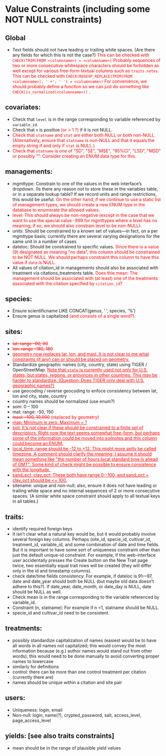 # Value Constraints (including some NOT NULL constraints)

## Global

* Text fields should not have leading or trailing white spaces. (Are there any fields for which this is not the case?)  <font color='red'>
This can be checked with
      ```
      CHECK(TRIM(FROM <columnname>) = <columnname>)
      ```
Probably sequences of two or more consecutive whitespace characters should be forbidden as well except for various free-form textual columns such as `traits.notes`.  This can be checked with
      ```
      CHECK(REGEXP_REPLACE(TRIM(FROM <columnname>), ' +', ' ') = <columnname>)
      ```
For convenience, we should probably define a function so we can just do something like
      ```
      CHECK(is_normalized(<columnname>))
      ```
.</font>

## covariates:

*	Check that `level` is in the range corresponding to variable referenced by `variable_id`.
*	Check that `n` is positive <font color='red'>(or > 1 ?)</font> if it is not NULL.
*	<font color='red'>Check that `statname` and `stat` are either both NULL or both non-NULL.  (Alternatively, ensure that `statname` is non-NULL and that it equals the empty string if and only if `stat` is NULL.)
*	Check that `statname` is one of "SD", "SE", "MSE", "95%CI", "LSD", "MSD" or possibly "".  Consider creating an ENUM data type for this.</font>
	
## 	managements:

*	mgmttype: Constrain to one of the values in the web interface’s dropdown.  (Is there any reason not to store these in the variables table, or in a separate lookup table?  If we record units and range restrictions, this would be useful.  <font color='red'>On the other hand, if we continue to use a static list of management types, we should create a new ENUM type in the database to enumerate the allowed values.</font>
*	<font color='red'>level: This should always be non-negative (except in the case that we want to use the special value -999 for mgmttypes where a level has no meaning; if so, we should also constrain level to be non-NULL).</font>
*	units: Should be constrained to a known set of values—in fact, on a per mgmttype basis; currently there are several varying designations for the same unit in a number of cases
*	dateloc: Should be constrained to specific values.  <font color='red'>Since there is a value (9) designated as meaning "no data", this column should be constrained to be NOT NULL.  We should perhaps constraint this column to have this value if `date` is NULL.</font>
* All values of citation\_id in managements should also be associated with treatment via citations\_treatments table.  <font color='red'>Does thie mean: The management should be associated with (at least) one of the treatments associated with the citation specified by `citation_id`?</font>

##	species:

*	Ensure scientificname LIKE CONCAT(genus, ‘ ‘, species, ‘%’)
*	Ensure genus is capitalized <font color='red'>(and consists of a single word?)</font>.

## 	sites:

* <font color='red'><del>lat: range -90, 90</del></font>
* <font color='red'><del>lon: range -180, 180</del></font>
* <font color='red'><ins>geometry now replaces lat, lon, and masl.  It is not clear to me what constraints (if any) can or should be placed on geometry.</ins></font>
* Standardize geographic names (city, country, state) using TIGER / OpenStreetMap.  <font color='red'><ins>Note that `state` is currently used not only for U.S. states, but states, regions, or provinces in other countries.  This may be harder to standardize.  (Question: Does TIGER only deal with U.S. geographic names?)</ins></font>
* use geocoding / reverse geocoding to enfoce consistency between lat, lon and city, state, country 
* country names should be normalized (use enum?)
* som: 0 – 100
* mat: range: -50, 150 
* <font color='red'><del>masl: -100, 10,000</del> (replaced by geometry)</font>
* <font color='red'><ins>map: Minimum is zero.  Maximum = ?</ins></font>
* <font color='red'><ins>soil: It's not clear if these should be constrained to a finite set of descriptors.  Right now the text seems somewhat free-form, but perhaps some of the information could be moved into soilnotes and this column could become an ENUM.</ins></font>
* <font color='red'><ins>local_time: range should be -12 to +12.  This might more aptly be called timezone.  A comment should clarify the meaning; I assume it should mean something like "the number of hours local standard time is ahead of GMT".  Some kind of check might be possible to ensure consistence with the longitude.</ins></font>
* <font color='red'><ins>sand\_pct, clay\_pct: These both have range 0--100, and sand_pct + clay_pct should be <= 100.</font>
* sitename: unique and non-null; also, ensure it does not have leading or trailing white space and no internal sequences of 2 or more consecutive spaces.  (A similar white space constraint should apply to all textual keys in all tables.)
	
## traits:

*	identify required foreign keys
*	It isn’t clear what a natural key would be, but it would probably involve several foreign key columns.  Perhaps (site_id, specie_id, cultivar_id, treatment_id, variable_id, and some combination of date and time fields.  But it is important to have some sort of uniqueness constraint other than just the default unique-id constraint.  For example, if the web-interface user accidentally presses the Create button on the New Trait page twice, two essentially equal trait rows will be created (they will differ only in the id and timestamp columns).
*	check date/time fields consistency: For example, if dateloc is 91—97, date and date_year should both be NULL (but maybe old data doesn’t adhere to this?).  If date_year, date_month, or date_day is NULL, date should be NULL as well.
*	Check mean is in the range corresponding to the variable referenced by variable_id.
*	Constraint (n, statname): For example if n =1, statname should be NULL.
*	specie_id and cultivar_id need to be consistent.
	
## treatments:

*	possibly standardize capitalization of names (easiest would be to have all words in all names not capitalized; this would convey the most information because (e.g.) author names would stand out from other words); this would need to be done manually to avoid converting proper names to lowercase
*	similarly for definitions
*	control: there can be more than one control treatment per citation (currently there are)
*	names should be unique within a citation and site pair

## users:

*	Uniqueness: login, email
*	Non-null: login, name(?), crypted_password, salt, access_level, page_access_level
	


## yields: [see also traits constraints]

* mean should be in the range of plausible yield values